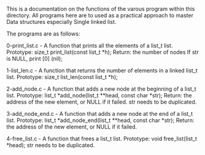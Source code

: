 This is a documentation on the functions of the varous program within this 
directory. All programs here are to used as a practical approach to master 
Data structures especially Single linked list.

The programs are as follows:

0-print_list.c	-	A function that prints all the elements of a 
			list_t list.
			Prototype: size_t print_list(const list_t *h);
			Return: the number of nodes
			If str is NULL, print [0] (nil);

1-list_len.c	-	A function that returns the number of elements in a 
			linked list_t list.
			Prototype: size_t list_len(const list_t *h);

2-add_node.c	-	A function that adds a new node at the beginning of a 
			list_t list.
			Prototype:
			list_t *add_node(list_t **head, const char *str);
			Return: the address of the new element, 
			or NULL if it failed.
			str needs to be duplicated.

3-add_node_end.c -	A function that adds a new node at the end of 
			a list_t list.
			Prototype: 
			list_t *add_node_end(list_t **head, const char *str);
			Return: the address of the new element, 
			or NULL if it failed.

4-free_list.c	-	A function that frees a list_t list.
			Prototype: void free_list(list_t *head);
			str needs to be duplicated.	
